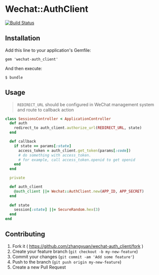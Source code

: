 # Wechat::AuthClient

[![Build Status](https://travis-ci.org/zhangyuan/wechat-auth_client.svg?branch=master)](https://travis-ci.org/zhangyuan/wechat-auth_client)

## Installation

Add this line to your application's Gemfile:

    gem 'wechat-auth_client'

And then execute:

    $ bundle

## Usage

> `REDIRECT_URL` should be configured in WeChat management system and route to callback action

```ruby
class SessionsController < ApplicationController
  def auth
    redirect_to auth_client.authorize_url(REDIRECT_URL, state)
  end

  def callback
    if state == params[:state]
      access_token = auth_client.get_token(params[:code])
      # do something with access_token. 
      # for example, call access_token.openid to get openid
    end
  end

  private

  def auth_client
    @auth_client ||= Wechat::AuthClient.new(APP_ID, APP_SECRET)
  end
  
  def state
    session[:state] ||= SecureRandom.hex(3)
  end
end
```

## Contributing

1. Fork it ( https://github.com/zhangyuan/wechat-auth_client/fork )
2. Create your feature branch (`git checkout -b my-new-feature`)
3. Commit your changes (`git commit -am 'Add some feature'`)
4. Push to the branch (`git push origin my-new-feature`)
5. Create a new Pull Request

